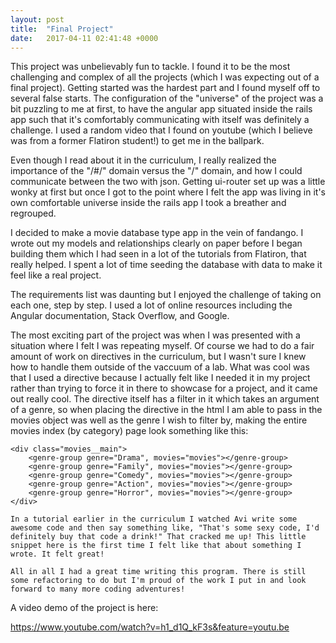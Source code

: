 ```yaml
---
layout: post
title:  "Final Project"
date:   2017-04-11 02:41:48 +0000
---
```



This project was unbelievably fun to tackle. I found it to be the most challenging and complex of all the projects (which I was expecting out of a final project). Getting started was the hardest part and I found myself off to several false starts. The configuration of the "universe" of the project was a bit puzzling to me at first, to have the angular app situated inside the rails app such that it's comfortably communicating with itself was definitely a challenge. I used a random video that I found on youtube (which I believe was from a former Flatiron student!) to get me in the ballpark.

Even though I read about it in the curriculum, I really realized the importance of the "/#/" domain versus the "/" domain, and how I could communicate between the two with json. Getting ui-router set up was a little wonky at first but once I got to the point where I felt the app was living in it's own comfortable universe inside the rails app I took a breather and regrouped.

I decided to make a movie database type app in the vein of fandango. I wrote out my models and relationships clearly on paper before I began building them which I had seen in a lot of the tutorials from Flatiron, that really helped. I spent a lot of time seeding the database with data to make it feel like a real project.

The requirements list was daunting but I enjoyed the challenge of taking on each one, step by step. I used a lot of online resources including the Angular documentation, Stack Overflow, and Google. 

The most exciting part of the project was when I was presented with a situation where I felt I was repeating myself. Of course we had to do a fair amount of work on directives in the curriculum, but I wasn't sure I knew how to handle them outside of the vaccuum of a lab. What was cool was that I used a directive because I actually felt like I needed it in my project rather than trying to force it in there to showcase for a project, and it came out really cool. The directive itself has a filter in it which takes an argument of a genre, so when placing the directive in the html I am able to pass in the movies object was well as the genre I wish to filter by, making the entire movies index (by category) page look something like this:

    <div class="movies__main">
        <genre-group genre="Drama", movies="movies"></genre-group>
        <genre-group genre="Family", movies="movies"></genre-group>
        <genre-group genre="Comedy", movies="movies"></genre-group>
        <genre-group genre="Action", movies="movies"></genre-group>
        <genre-group genre="Horror", movies="movies"></genre-group>
    </div>
		
	In a tutorial earlier in the curriculum I watched Avi write some awesome code and then say something like, "That's some sexy code, I'd definitely buy that code a drink!" That cracked me up! This little snippet here is the first time I felt like that about something I wrote. It felt great!
	
	All in all I had a great time writing this program. There is still some refactoring to do but I'm proud of the work I put in and look forward to many more coding adventures! 
	
A video demo of the project is here:

https://www.youtube.com/watch?v=h1_d1Q_kF3s&feature=youtu.be

